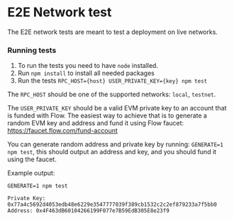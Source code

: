 # E2E Network test

The E2E network tests are meant to test a deployment on live networks.

### Running tests

1. To run the tests you need to have `node` installed.
2. Run `npm install` to install all needed packages
3. Run the tests `RPC_HOST={host} USER_PRIVATE_KEY={key} npm test`

The `RPC_HOST` should be one of the supported networks: `local`, `testnet`.

The `USER_PRIVATE_KEY` should be a valid EVM private key to an account that is funded with Flow. 
The easiest way to achieve that is to generate a random EVM key and address and 
fund it using Flow faucet: https://faucet.flow.com/fund-account

You can generate random address and private key by running: `GENERATE=1 npm test`,
this should output an address and key, and you should fund it using the faucet.

Example output:
```
GENERATE=1 npm test

Private Key: 0x77a4c5692d4053edb48e6229e3547777039f389cb1532c2c2ef879233a7f5bb0
Address: 0x4F463dB60104266199F077e7B59EdB305E8e23f9
```


